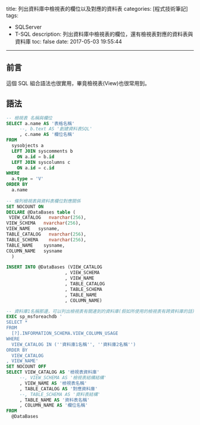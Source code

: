 title: 列出資料庫中檢視表的欄位以及對應的資料表
categories: [程式技術筆記]
tags:
  - SQLServer
  - T-SQL
description: 列出資料庫中檢視表的欄位，還有檢視表對應的資料表與資料庫
toc: false
date: 2017-05-03 19:55:44
---

## 前言
這個 SQL 組合語法也很實用，畢竟檢視表(View)也很常用到。

## 語法
``` sql
-- 檢視表 名稱與欄位
SELECT a.name AS '表格名稱'
     --, b.text AS '創建資料表SQL'
     , c.name AS '欄位名稱'
FROM
  sysobjects a
  LEFT JOIN syscomments b
    ON a.id = b.id
  LEFT JOIN syscolumns c
    ON a.id = c.id
WHERE
  a.type = 'V'
ORDER BY
  a.name
  
-- 條列檢視表與資料表欄位對應關係
SET NOCOUNT ON
DECLARE @DataBases table (
 VIEW_CATALOG   nvarchar(256),
VIEW_SCHEMA   nvarchar(256),
VIEW_NAME   sysname,
TABLE_CATALOG   nvarchar(256),
TABLE_SCHEMA    nvarchar(256),
TABLE_NAME    sysname,
COLUMN_NAME   sysname  
  )

INSERT INTO @DataBases (VIEW_CATALOG
                      , VIEW_SCHEMA
                      , VIEW_NAME
                      , TABLE_CATALOG
                      , TABLE_SCHEMA
                      , TABLE_NAME
                      , COLUMN_NAME)

-- 資料庫1名稱那邊，可以列出檢視表有關連到的資料庫(假如所使用的檢視表有跨資料庫的話)
EXEC sp_msforeachdb '
SELECT *
FROM
  [?].INFORMATION_SCHEMA.VIEW_COLUMN_USAGE
WHERE
  VIEW_CATALOG IN (''資料庫1名稱'', ''資料庫2名稱'')
ORDER BY
  VIEW_CATALOG
, VIEW_NAME'
SET NOCOUNT OFF
SELECT VIEW_CATALOG AS '檢視表資料庫'
     --, VIEW_SCHEMA AS '檢視表結構結構'
     , VIEW_NAME AS '檢視表名稱'
     , TABLE_CATALOG AS '對應資料庫'
     --, TABLE_SCHEMA AS '資料表結構'
     , TABLE_NAME AS '資料表名稱'
     , COLUMN_NAME AS '欄位名稱'
FROM
  @DataBases
```
